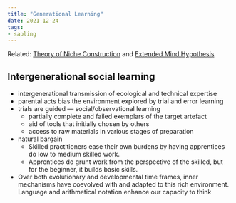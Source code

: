 ```yaml
---
title: "Generational Learning"
date: 2021-12-24
tags:
- sapling
---
```


Related: [Theory of Niche Construction](thoughts/Theory%20of%20Niche%20Construction.md) and [Extended Mind Hypothesis](thoughts/Extended%20Mind%20Hypothesis.md)

## Intergenerational social learning
-   intergenerational transmission of ecological and technical expertise
-   parental acts bias the environment explored by trial and error learning
-   trials are guided — social/observational learning
	-   partially complete and failed exemplars of the target artefact
	-   aid of tools that initially chosen by others
	-   access to raw materials in various stages of preparation
-   natural bargain
	-   Skilled practitioners ease their own burdens by having apprentices do low to medium skilled work.
	-   Apprentices do grunt work from the perspective of the skilled, but for the beginner, it builds basic skills.
-   Over both evolutionary and developmental time frames, inner mechanisms have coevolved with and adapted to this rich environment. Language and arithmetical notation enhance our capacity to think